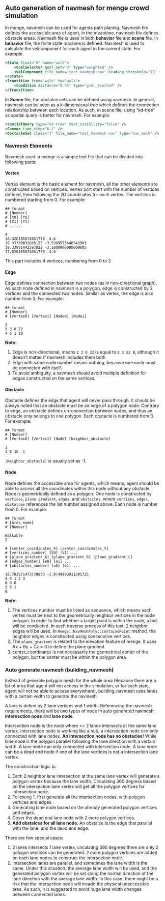 ## Auto generation of navmesh for menge crowd simulation 

In menge, navmesh can be used for agents path planing. Navmesh file defines the accessible area of agent, in the meantime, navmesh file defines obstacle areas. Navmesh file is used in both **behavior** file and **scene** file. 
In **behavior** file, the finite state machine is defined. Navmesh is used to calculate the velcomponent for each agent in the current state. For example:

```xml
<State final="0" name="walk">
    <GoalSelector goal_set="0" type="weighted" />
    <VelComponent file_name="test_navmesh.nav" heading_threshold="15" type="nav_mesh" />
</State>
<Transition from="walk" to="walk">
    <Condition distance="0.05" type="goal_reached" />
</Transition>
```
In **Scene** file, the obstalce sets can be defined using navmesh. In general, navmesh can be seen as a k-dimensional tree which defines the connection relationship between each location. As such, in scene file, using "kd-tree" as spatial query is better for navmesh. For example:
```xml
<SpatialQuery type="kd-tree" test_visibility="false" />
<Common time_step="0.1" />
<ObstacleSet class="1" file_name="test_navmesh.nav" type="nav_mesh" />
```

### Navmesh Elements
Navmesh used in menge is a simple text file that can be divided into following parts:

#### Vertex
Vertex element is the basic element for navmesh, all the other elements are constructed based on vertices. Vertex part start with the number of vertices defined, then following the 2D coordinates for each vertex. The vertices is numbered starting from 0. For example:
```
## format
# [Number]
# [X0] [Y0]
# [X1] [Y1]
# ......

4
18.320185574061778 -4.6 
19.33330032086155 -3.5999575646342903 
19.33981442593822 -3.1000000000000005 
17.820185574061778 -4.6 
```
This part includes 4 vertices, numbering from 0 to 3

#### Edge
Edge defines connection between two nodes (as in non-directional graph). As each node defined in navmesh is a polygon, edge is constructed by 2 vertices and the connected two nodes. Similar as vertex, the edge is also number from 0. For example:
```
## format
# [Number]
# [Vertex0] [Vertex1] [Node0] [Node1]

2
2 3 0 22 
4 6 1 10 
```

**Note:**
1. Edge is non-directional, means `2 3 0 22` is equal to `2 3 22 0`, although it doesn't matter if navmesh includes them both.
2. Edge with same node number means nothing, because one node must be connected with itself.
3. To avoid ambiguity, a navmesh should avoid multiple definition for edges constructed on the same vertices.

#### Obstacle
Obstacle defines the edge that agent will never pass through. It should be always noted that an obstacle must be an edge of a polygon node. Contrary to edge, an obstacle defines un-connection between nodes, and thus an obstacle only belongs to one polygon. Each obstacle is numbered from 0. For example:
```
## format
# [Number]
# [Vertex0] [Vertex1] [Node] [Neighbor_obstacle]

1 
1 6 10 -1 
```

`[Neighbor_obstacle]` is usually set as -1.

#### Node
Node defines the accessible area for agents, which means, agent should be able to access all the coordinates within this node without any obstacle. Node is geometrically defined as a polygon. One node is constructed by `vertices`, `plane gradient`, `edges`, and `obstacles`, where `vertices`, `edges`, `obstalces` references the list number assigned above. Each node is number from 0. For example:

```
## format
# [Area_name]
# [Number]

Walkable
2

# [center_coordinates_X] [center_coordinates_Y]
# [vertices_number] [V0] [V1] ...
# [plane_gradient_A] [plane_gradient_B] [plane_gradient_C]
# [edges_number] [e0] [e1] ...
# [obstacles_number] [o0] [o1] ...

18.703371473730833 -3.9749893911585725 
4 0 1 2 3 
0 0 0 
2 0 1 
0
```

**Note:**
1. The vertices number must be listed as sequence, which means each vertex must be next to the geometrically neighbor vertices in the node polygon. In order to find whether a target point is within the node, a test will be conducted. In each traverse process of this test, 2 neighbor edges will be used. In `Menge::NavMeshPoly::containsPoint` method, the neighbor edges is constructed using consecutive vertices. 
2. The `plane_gradient` is related to the elevation feature of menge. It uses Ax + By + Cz = 0 to define the plane gradient.
3. center_coordinates is not necessarily the geometrical center of the polygon, but the center must be within the polygon area.


### Auto generate navmesh (building_navmesh)
Instead of generate polygon mesh for the whole area (Because there are a lot of area that agent will not access in the simulation, or for each state, agent will not be able to access everywhere), building_navmesh uses lanes with a certain width to generate the navmesh.

A lane is define by 2 lane vertices and 1 width. Referencing the navmesh requirements, there will be two types of node in auto generated navmesh: **intersection node** and **lane node**.

Intersection node is the node where >= 2 lanes intersects at the same lane vertex. Intersection node is working like a hub, a intersection node can only connected with lane nodes. **An intersection node has no obstacles!** While lane node is the polygon parallel following the lane direction with a vertain width. A lane node can only connected with intersection node. A lane node can be a dead end node if one of the lane vertices is not a intersection lane vertex.

The construction logic is:
1. Each 2 neighbor lane intersection at the same lane vertex will generate a polygon vertex because the lane width. Circulating 360 degress based on the intersection lane vertex will get all the polygon vertices for intersection node. 
2. Following 1, first generate all the intersection nodes, with polygon vertices and edges. 
3. Generating lane node based on the already generated polygon vertices and edges.
4. Cover the dead end lane node with 2 more polygon vertices. 
5. **Add obstalces for all lane node.** An obstalce is the edge that parallel with the lane, and the dead end edge.

There are few special cases:
1. 2 lanes intersects 1 lane vertex, circulating 360 degrees there are only 2 polygon vectices can be generated. 2 more polygon vertices are added on each lane nodes to construct the intersection node.
2. Intersection lanes are parallel, and sometimes the lane width is the same. Under this situation, the average lane width will be used, and the generated polygon vertex will be set along the normal direction of the lane direction with the average lane width. In this case, there might be a risk that the intersection node will invade the physical unaccessible area. As such, it is suggested to avoid huge lane width changes between connected lanes. 




